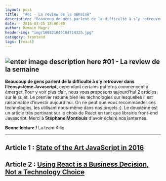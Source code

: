 ```yaml
---
layout: post
title:  "#01 - La review de la semaine"
description: "Beaucoup de gens parlent de la difficulté à s’y retrouver dans l’écosystème Javascript, cependant certains patterns commencent à émerger."
date:   2016-03-25 18:00:00
author: Romain Magri
header-img: "img/160321045104714325.jpg"
category: frontend
tags: [react]
---
```


![enter image description here](https://media3.giphy.com/media/3UefM0f85ubQs/200.gif)
#01 - La review de la semaine
--------------------------

<b>Beaucoup de gens parlent de la difficulté à s’y retrouver dans l’écosystème Javascript,</b> cependant certains patterns commencent à émerger. Pour y voir plus clair, nous vous proposons aujourd'hui 2 articles sur le sujet. Le premier résume bien les technologies sur lesquelles il est raisonnable d’investir aujourd’hui. On ne peut que vous recommander ces technologies, les utilisant nous-même dans nos projets :). Le deuxième est un article très pertinant sur le choix de React en tant que librairie front-end Javascript. Merci à <b>Stéphane Montlouis</b> d'avoir éclairé nos lanternes.

<b>Bonne lecture !</b>
La team Kilix

-------------------------

Article 1 : [State of the Art JavaScript in 2016](https://medium.com/javascript-and-opinions/state-of-the-art-javascript-in-2016-ab67fc68eb0b#.8weq3n3mo)
-------------------------
Article 2 : [Using React is a Business Decision, Not a Technology Choice](https://blog.formidable.com/using-react-is-a-business-decision-not-a-technology-choice-63c4641c5f7#.4hmfrwijj)
-------------------------

